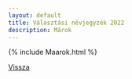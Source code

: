 ```yaml
---
layout: default
title: Választási névjegyzék 2022
description: Márok
---
```


{% include Maarok.html %}

[Vissza](./)